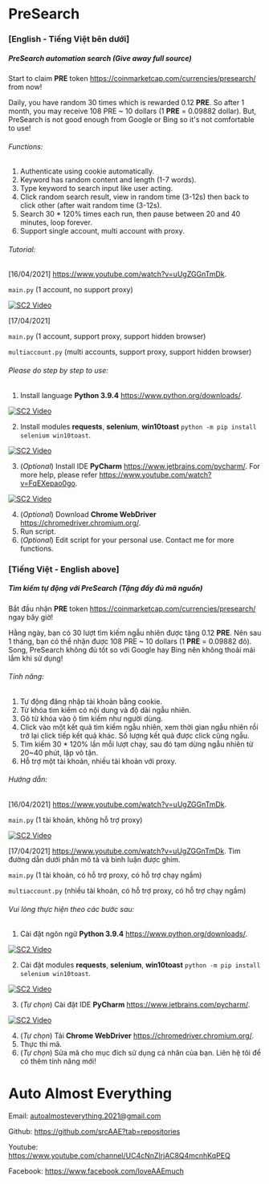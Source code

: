 # PreSearch

### [English - Tiếng Việt bên dưới]

##### PreSearch automation search (Give away full source)

Start to claim **PRE** token https://coinmarketcap.com/currencies/presearch/ from now!

Daily, you have random 30 times which is rewarded 0.12 **PRE**. So after 1 month, you may receive 108 PRE ~ 10 dollars (1 **PRE** = 0.09882 dollar). But, PreSearch is not good enough from Google or Bing so it's not comfortable to use!

###### Functions:
 
1. Authenticate using cookie automatically.
2. Keyword has random content and length (1-7 words).
3. Type keyword to search input like user acting.
4. Click random search result, view in random time (3-12s) then back to click other (after wait random time (3-12s).
5. Search 30 * 120% times each run, then pause between 20 and 40 minutes, loop forever.
6. Support single account, multi account with proxy.

###### Tutorial:
[16/04/2021] https://www.youtube.com/watch?v=uUgZGGnTmDk.

`main.py` (1 account, no support proxy)

[![SC2 Video](http://i3.ytimg.com/vi/uUgZGGnTmDk/maxresdefault.jpg)](https://www.youtube.com/watch?v=uUgZGGnTmDk)

[17/04/2021]

`main.py` (1 account, support proxy, support hidden browser)

`multiaccount.py` (multi accounts, support proxy, support hidden browser)

###### Please do step by step to use:
1. Install language **Python 3.9.4** https://www.python.org/downloads/.

[![SC2 Video](http://i3.ytimg.com/vi/_CoijjMXvYY/hqdefault.jpg)](https://www.youtube.com/watch?v=_CoijjMXvYY)

2. Install modules **requests**, **selenium**, **win10toast** `python -m pip install selenium win10toast`.

[![SC2 Video](http://i3.ytimg.com/vi/SQQRYAMl8Jk/hqdefault.jpg)](https://www.youtube.com/watch?v=SQQRYAMl8Jk)

3. (_Optional_) Install IDE **PyCharm** https://www.jetbrains.com/pycharm/. For more help, please refer https://www.youtube.com/watch?v=FqEXepao0go.

[![SC2 Video](http://i3.ytimg.com/vi/FqEXepao0go/hqdefault.jpg)](https://www.youtube.com/watch?v=FqEXepao0go)

4. (_Optional_) Download **Chrome WebDriver** https://chromedriver.chromium.org/.
5. Run script.
6. (_Optional_) Edit script for your personal use. Contact me for more functions.
### [Tiếng Việt - English above]

##### Tìm kiếm tự động với PreSearch (Tặng đầy đủ mã nguồn)

Bắt đầu nhận **PRE** token https://coinmarketcap.com/currencies/presearch/ ngay bây giờ!

Hằng ngày, bạn có 30 lượt tìm kiếm ngẫu nhiên được tặng 0.12 **PRE**. Nên sau 1 tháng, bạn có thể nhận được 108 PRE ~ 10 dollars (1 **PRE** = 0.09882 đô). Song, PreSearch không đủ tốt so với Google hay Bing nên không thoải mái lắm khi sử dụng!

###### Tính năng:
1. Tự động đăng nhập tài khoản bằng cookie.
2. Từ khóa tìm kiếm có nội dung và độ dài ngẫu nhiên.
3. Gõ từ khóa vào ô tìm kiếm như người dùng.
4. Click vào một kết quả tìm kiếm ngẫu nhiên, xem thời gian ngẫu nhiên rồi trở lại click tiếp kết quả khác. Số lượng kết quả được click cũng ngẫu.
5. Tìm kiếm 30 * 120% lần mỗi lượt chạy, sau đó tạm dừng ngẫu nhiên từ 20~40 phút, lặp vô tận.
6. Hỗ trợ một tài khoản, nhiều tài khoản với proxy.

###### Hướng dẫn:
[16/04/2021] https://www.youtube.com/watch?v=uUgZGGnTmDk.

`main.py` (1 tài khoản, không hỗ trợ proxy)

[![SC2 Video](http://i3.ytimg.com/vi/uUgZGGnTmDk/maxresdefault.jpg)](https://www.youtube.com/watch?v=uUgZGGnTmDk)

[17/04/2021] https://www.youtube.com/watch?v=uUgZGGnTmDk. Tìm đường dẫn dưới phần mô tả và bình luận được ghim.

`main.py` (1 tài khoản, có hỗ trợ proxy, có hỗ trợ chạy ngầm)

`multiaccount.py` (nhiều tài khoản, có hỗ trợ proxy, có hỗ trợ chạy ngầm)

###### Vui lòng thực hiện theo các bước sau:
1. Cài đặt ngôn ngữ **Python 3.9.4** https://www.python.org/downloads/.
   
[![SC2 Video](http://i3.ytimg.com/vi/_CoijjMXvYY/hqdefault.jpg)](https://www.youtube.com/watch?v=_CoijjMXvYY)

2. Cài đặt modules **requests**, **selenium**, **win10toast** `python -m pip install selenium win10toast`.

[![SC2 Video](http://i3.ytimg.com/vi/SQQRYAMl8Jk/hqdefault.jpg)](https://www.youtube.com/watch?v=SQQRYAMl8Jk)

3. (_Tự chọn_) Cài đặt IDE **PyCharm** https://www.jetbrains.com/pycharm/.

[![SC2 Video](http://i3.ytimg.com/vi/FqEXepao0go/hqdefault.jpg)](https://www.youtube.com/watch?v=FqEXepao0go)

4. (_Tự chọn_) Tải **Chrome WebDriver** https://chromedriver.chromium.org/.
5. Thực thi mã.
6. (_Tự chọn_) Sửa mã cho mục đích sử dụng cá nhân của bạn. Liên hệ tôi để có thêm tính năng mới!

# Auto Almost Everything

Email: autoalmosteverything.2021@gmail.com


Github: https://github.com/srcAAE?tab=repositories


Youtube: https://www.youtube.com/channel/UC4cNnZIrjAC8Q4mcnhKqPEQ


Facebook: https://www.facebook.com/loveAAEmuch